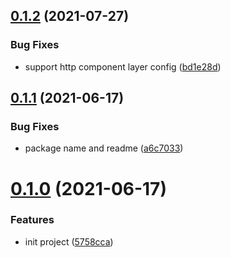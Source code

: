 ## [0.1.2](https://github.com/serverless-tencent/yaml-parser/compare/v0.1.1...v0.1.2) (2021-07-27)


### Bug Fixes

* support http component layer config ([bd1e28d](https://github.com/serverless-tencent/yaml-parser/commit/bd1e28d1a45cfc35620466766d0ee0c4be29c0c1))

## [0.1.1](https://github.com/serverless-tencent/yaml-parser/compare/v0.1.0...v0.1.1) (2021-06-17)


### Bug Fixes

* package name and readme ([a6c7033](https://github.com/serverless-tencent/yaml-parser/commit/a6c70332b12e774679c32d1e915fccf04399e031))

# [0.1.0](https://github.com/serverless-tencent/yaml-parser/compare/v0.0.1...v0.1.0) (2021-06-17)


### Features

* init project ([5758cca](https://github.com/serverless-tencent/yaml-parser/commit/5758ccae8873c88afc4d9f0b31e3fb9215f71eac))
